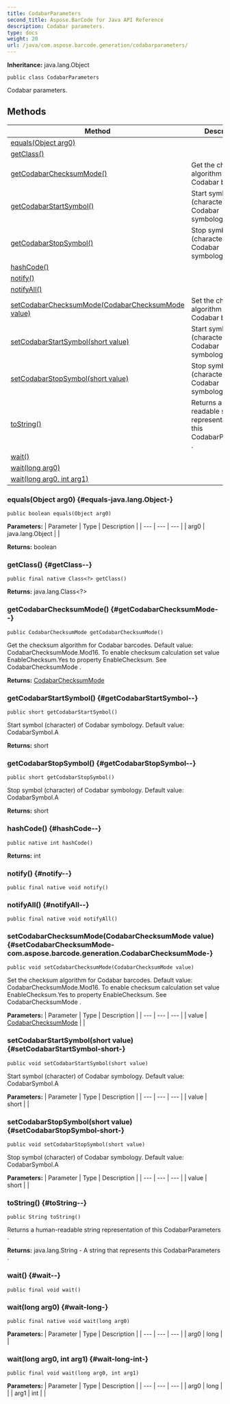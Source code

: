 ```yaml
---
title: CodabarParameters
second_title: Aspose.BarCode for Java API Reference
description: Codabar parameters.
type: docs
weight: 20
url: /java/com.aspose.barcode.generation/codabarparameters/
---
```

**Inheritance:**
java.lang.Object
```
public class CodabarParameters
```

Codabar parameters.
## Methods

| Method | Description |
| --- | --- |
| [equals(Object arg0)](#equals-java.lang.Object-) |  |
| [getClass()](#getClass--) |  |
| [getCodabarChecksumMode()](#getCodabarChecksumMode--) | Get the checksum algorithm for Codabar barcodes. |
| [getCodabarStartSymbol()](#getCodabarStartSymbol--) | Start symbol (character) of Codabar symbology. |
| [getCodabarStopSymbol()](#getCodabarStopSymbol--) | Stop symbol (character) of Codabar symbology. |
| [hashCode()](#hashCode--) |  |
| [notify()](#notify--) |  |
| [notifyAll()](#notifyAll--) |  |
| [setCodabarChecksumMode(CodabarChecksumMode value)](#setCodabarChecksumMode-com.aspose.barcode.generation.CodabarChecksumMode-) | Set the checksum algorithm for Codabar barcodes. |
| [setCodabarStartSymbol(short value)](#setCodabarStartSymbol-short-) | Start symbol (character) of Codabar symbology. |
| [setCodabarStopSymbol(short value)](#setCodabarStopSymbol-short-) | Stop symbol (character) of Codabar symbology. |
| [toString()](#toString--) | Returns a human-readable string representation of this  CodabarParameters . |
| [wait()](#wait--) |  |
| [wait(long arg0)](#wait-long-) |  |
| [wait(long arg0, int arg1)](#wait-long-int-) |  |
### equals(Object arg0) {#equals-java.lang.Object-}
```
public boolean equals(Object arg0)
```




**Parameters:**
| Parameter | Type | Description |
| --- | --- | --- |
| arg0 | java.lang.Object |  |

**Returns:**
boolean
### getClass() {#getClass--}
```
public final native Class<?> getClass()
```




**Returns:**
java.lang.Class<?>
### getCodabarChecksumMode() {#getCodabarChecksumMode--}
```
public CodabarChecksumMode getCodabarChecksumMode()
```


Get the checksum algorithm for Codabar barcodes. Default value: CodabarChecksumMode.Mod16. To enable checksum calculation set value EnableChecksum.Yes to property EnableChecksum. See  CodabarChecksumMode .

**Returns:**
[CodabarChecksumMode](../../com.aspose.barcode.generation/codabarchecksummode)
### getCodabarStartSymbol() {#getCodabarStartSymbol--}
```
public short getCodabarStartSymbol()
```


Start symbol (character) of Codabar symbology. Default value: CodabarSymbol.A

**Returns:**
short
### getCodabarStopSymbol() {#getCodabarStopSymbol--}
```
public short getCodabarStopSymbol()
```


Stop symbol (character) of Codabar symbology. Default value: CodabarSymbol.A

**Returns:**
short
### hashCode() {#hashCode--}
```
public native int hashCode()
```




**Returns:**
int
### notify() {#notify--}
```
public final native void notify()
```




### notifyAll() {#notifyAll--}
```
public final native void notifyAll()
```




### setCodabarChecksumMode(CodabarChecksumMode value) {#setCodabarChecksumMode-com.aspose.barcode.generation.CodabarChecksumMode-}
```
public void setCodabarChecksumMode(CodabarChecksumMode value)
```


Set the checksum algorithm for Codabar barcodes. Default value: CodabarChecksumMode.Mod16. To enable checksum calculation set value EnableChecksum.Yes to property EnableChecksum. See  CodabarChecksumMode .

**Parameters:**
| Parameter | Type | Description |
| --- | --- | --- |
| value | [CodabarChecksumMode](../../com.aspose.barcode.generation/codabarchecksummode) |  |

### setCodabarStartSymbol(short value) {#setCodabarStartSymbol-short-}
```
public void setCodabarStartSymbol(short value)
```


Start symbol (character) of Codabar symbology. Default value: CodabarSymbol.A

**Parameters:**
| Parameter | Type | Description |
| --- | --- | --- |
| value | short |  |

### setCodabarStopSymbol(short value) {#setCodabarStopSymbol-short-}
```
public void setCodabarStopSymbol(short value)
```


Stop symbol (character) of Codabar symbology. Default value: CodabarSymbol.A

**Parameters:**
| Parameter | Type | Description |
| --- | --- | --- |
| value | short |  |

### toString() {#toString--}
```
public String toString()
```


Returns a human-readable string representation of this  CodabarParameters .

**Returns:**
java.lang.String - A string that represents this  CodabarParameters .
### wait() {#wait--}
```
public final void wait()
```




### wait(long arg0) {#wait-long-}
```
public final native void wait(long arg0)
```




**Parameters:**
| Parameter | Type | Description |
| --- | --- | --- |
| arg0 | long |  |

### wait(long arg0, int arg1) {#wait-long-int-}
```
public final void wait(long arg0, int arg1)
```




**Parameters:**
| Parameter | Type | Description |
| --- | --- | --- |
| arg0 | long |  |
| arg1 | int |  |

